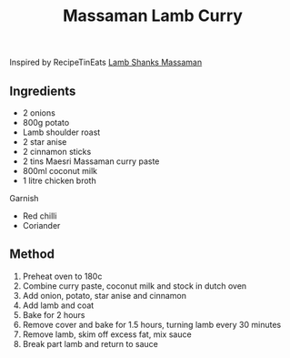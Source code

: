 ﻿---
backlinks:
- title: Recipes
  url: /sense/Recipes/recipes.html
title: Massaman Lamb Curry
---
Inspired by RecipeTinEats [Lamb Shanks Massaman](https://www.recipetineats.com/lamb-shanks-in-massaman-curry/)

## Ingredients

- 2 onions
- 800g potato
- Lamb shoulder roast
- 2 star anise
- 2 cinnamon sticks
- 2 tins Maesri Massaman curry paste
- 800ml coconut milk
- 1 litre chicken broth

Garnish
- Red chilli
- Coriander


## Method

1. Preheat oven to 180c
2. Combine curry paste, coconut milk and stock in dutch oven
3. Add onion, potato, star anise and cinnamon
4. Add lamb and coat
5. Bake for 2 hours
6. Remove cover and bake for 1.5 hours, turning lamb every 30 minutes
7. Remove lamb, skim off excess fat, mix sauce
8. Break part lamb and return to sauce